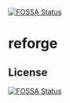 [![FOSSA Status](https://app.fossa.com/api/projects/git%2Bgithub.com%2Ffeaturesmith%2Freforge.svg?type=shield)](https://app.fossa.com/projects/git%2Bgithub.com%2Ffeaturesmith%2Freforge?ref=badge_shield)

# reforge

## License
[![FOSSA Status](https://app.fossa.com/api/projects/git%2Bgithub.com%2Ffeaturesmith%2Freforge.svg?type=large)](https://app.fossa.com/projects/git%2Bgithub.com%2Ffeaturesmith%2Freforge?ref=badge_large)